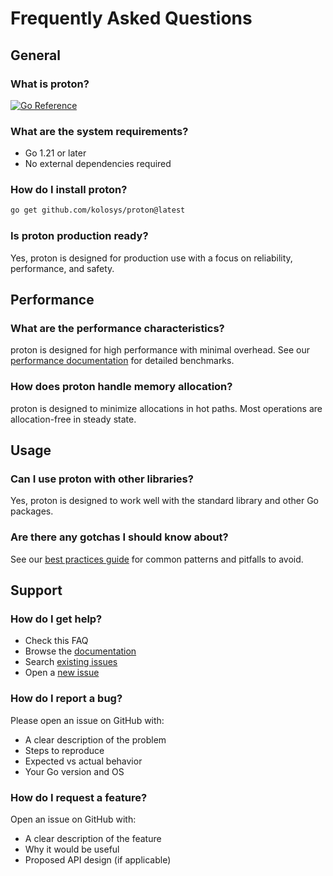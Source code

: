 # Frequently Asked Questions

## General

### What is proton?

[![Go Reference](https://pkg.go.dev/badge/github.com/kolosys/proton.svg)](https://pkg.go.dev/github.com/kolosys/proton)

### What are the system requirements?

- Go 1.21 or later
- No external dependencies required

### How do I install proton?

```bash
go get github.com/kolosys/proton@latest
```

### Is proton production ready?

Yes, proton is designed for production use with a focus on reliability, performance, and safety.

## Performance

### What are the performance characteristics?

proton is designed for high performance with minimal overhead. See our [performance documentation](performance.md) for detailed benchmarks.

### How does proton handle memory allocation?

proton is designed to minimize allocations in hot paths. Most operations are allocation-free in steady state.

## Usage

### Can I use proton with other libraries?

Yes, proton is designed to work well with the standard library and other Go packages.

### Are there any gotchas I should know about?

See our [best practices guide](best-practices.md) for common patterns and pitfalls to avoid.

## Support

### How do I get help?

- Check this FAQ
- Browse the [documentation](../README.md)
- Search [existing issues](https://github.com/kolosys/proton/issues)
- Open a [new issue](https://github.com/kolosys/proton/issues/new)

### How do I report a bug?

Please open an issue on GitHub with:

- A clear description of the problem
- Steps to reproduce
- Expected vs actual behavior
- Your Go version and OS

### How do I request a feature?

Open an issue on GitHub with:

- A clear description of the feature
- Why it would be useful
- Proposed API design (if applicable)
